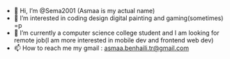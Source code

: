 - 👋 Hi, I’m @Sema2001 (Asmaa is my actual name)
- 👀 I’m interested in coding design digital painting and gaming(sometimes) =p
- 🌱 I’m currently a computer science college student and I am looking for remote job(I am more interested in mobile dev and frontend web dev)
- 📫 How to reach me my gmail : asmaa.benhaili.tr@gmail.com
